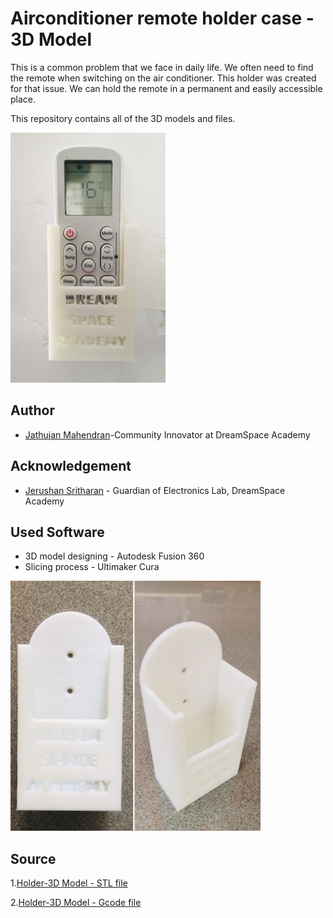 
# Airconditioner remote holder case - 3D Model

This is a common problem that we face in daily life. We often need to find the remote when switching on the air conditioner. 
This holder was created for that issue. We can hold the remote in a permanent and easily accessible place.

This repository contains all of the 3D models and files.

<img src="source/images/remote.jpg" height="400px" weidth="400px" >

## Author

- [Jathujan Mahendran](https://www.linkedin.com/in/jathujanmahendran/)-Community Innovator at DreamSpace Academy


## Acknowledgement

 - [Jerushan Sritharan](https://www.linkedin.com/in/jerushan-sritharan-9017011b4) -   Guardian of Electronics Lab, DreamSpace Academy

## Used Software

- 3D model designing - Autodesk Fusion 360
- Slicing process - Ultimaker Cura

<img src="source/images/case.jpg" height="400px" weidth="400px" >

## Source

1.[Holder-3D Model - STL file](https://github.com/JathujanMahendran/ac-remote-holder-case-3dmodel/blob/main/source/3d-files/ac-remote-case-stl.stl)


2.[Holder-3D Model - Gcode file](https://github.com/JathujanMahendran/ac-remote-holder-case-3dmodel/blob/main/source/3d-files/CE3_ac-remote-case.gcode)
